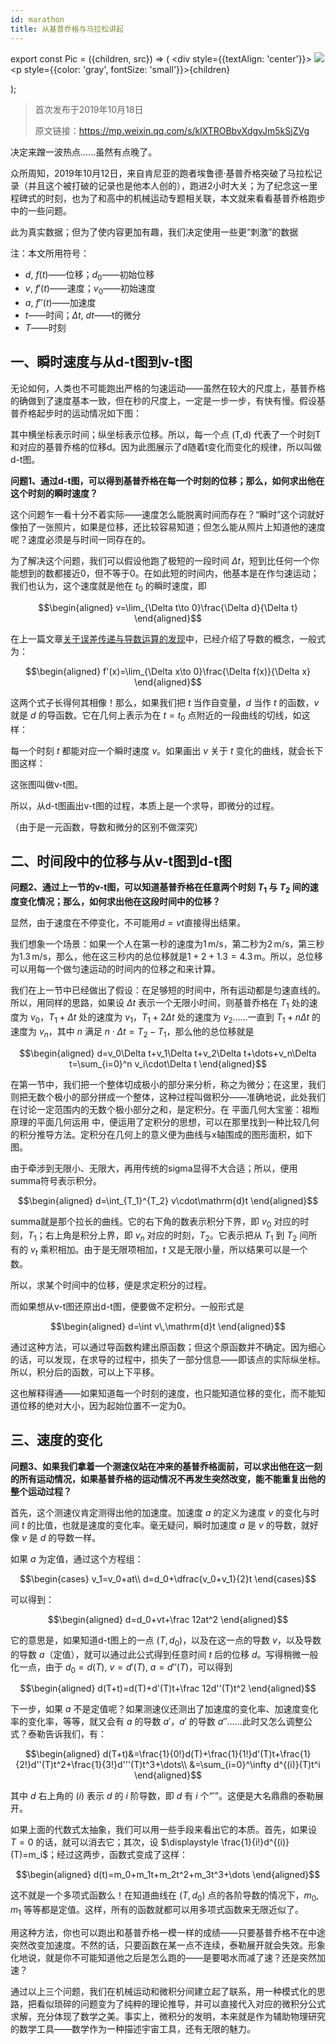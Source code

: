```yaml
---
id: marathon
title: 从基普乔格与马拉松讲起
---
```


export const Pic = ({children, src}) => (
    <div style={{textAlign: 'center'}}>
        <img src={src} />
        <p style={{color: 'gray', fontSize: 'small'}}>{children}</p>
    </div>);

> 首次发布于2019年10月18日
>
> 原文链接：https://mp.weixin.qq.com/s/klXTROBbvXdgvJm5kSjZVg

决定来蹭一波热点...…虽然有点晚了。

众所周知，2019年10月12日，来自肯尼亚的跑者埃鲁德·基普乔格突破了马拉松记录（并且这个被打破的记录也是他本人创的），跑进2小时大关；为了纪念这一里程碑式的时刻，也为了和高中的机械运动专题相关联，本文就来看看基普乔格跑步中的一些问题。

<Pic src="/zh-Hans/img/./docs/Science/marathon/JGibibkelET694Ria3mjfEqTNZLFNOnResRe9zkgb2ws19U9UDwI0l2Bc88mcoeGZFiclYiaPmQRcA6ZhICj2Lic5Org.jpeg">此为真实数据；但为了使内容更加有趣，我们决定使用一些更“刺激”的数据</Pic>

注：本文所用符号：

- $d$, $f(t)$——位移；$d_0$——初始位移
- $v$, $f'(t)$——速度；$v_0$——初始速度
- $a$, $f''(t)$——加速度
- $t$——时间；$\Delta t$, $dt$——t的微分
- $T$——时刻

## 一、瞬时速度与从d-t图到v-t图

无论如何，人类也不可能跑出严格的匀速运动——虽然在较大的尺度上，基普乔格的确做到了速度基本一致，但在秒的尺度上，一定是一步一步，有快有慢。假设基普乔格起步时的运动情况如下图：

<Pic src="/zh-Hans/img/./docs/Science/marathon/JGibibkelET694Ria3mjfEqTNZLFNOnResRoc4iabuQZ1tUV7EGFiahicbaWks1fgS1ASt5pH8LIAyscJwBcMLX5pDmA.png"></Pic>

其中横坐标表示时间；纵坐标表示位移。所以，每一个点 (T,d) 代表了一个时刻T和对应的基普乔格的位移d。因为此图展示了d随着t变化而变化的规律，所以叫做d-t图。

**问题1、通过d-t图，可以得到基普乔格在每一个时刻的位移；那么，如何求出他在这个时刻的瞬时速度？**

这个问题乍一看十分不着实际——速度怎么能脱离时间而存在？“瞬时”这个词就好像拍了一张照片，如果是位移，还比较容易知道；但怎么能从照片上知道他的速度呢？速度必须是与时间一同存在的。

为了解决这个问题，我们可以假设他跑了极短的一段时间 $\Delta t$，短到比任何一个你能想到的数都接近0，但不等于0。在如此短的时间内，他基本是在作匀速运动；我们也认为，这个速度就是他在 $t_0$ 的瞬时速度，即

$$\begin{aligned}
v=\lim_{\Delta t\to 0}\frac{\Delta d}{\Delta t}
\end{aligned}$$

在上一篇文章[关于误差传递与导数运算的发现](../Science/derivative)中，已经介绍了导数的概念，一般式为：

$$\begin{aligned}
f'(x)=\lim_{\Delta x\to 0}\frac{\Delta f(x)}{\Delta x}
\end{aligned}$$

这两个式子长得何其相像！那么，如果我们把 $t$ 当作自变量，$d$ 当作 $t$ 的函数，$v$ 就是 $d$ 的导函数。它在几何上表示为在 $t=t_0$ 点附近的一段曲线的切线，如这样：

<Pic src="/zh-Hans/img/./docs/Science/marathon/JGibibkelET694Ria3mjfEqTNZLFNOnResRsveSn75UGBGC6AaVEbUeezmNMPdSgz9jxHAicy8mJxoIaUoldXv1icTw.png"></Pic>

每一个时刻 $t$ 都能对应一个瞬时速度 $v$。如果画出 $v$ 关于 $t$ 变化的曲线，就会长下图这样：

<Pic src="/zh-Hans/img/./docs/Science/marathon/JGibibkelET694Ria3mjfEqTNZLFNOnResRrVOUAoxd5pbVsxYIHgqDal2QiajN8xFxnKiaH4642lYKibl5UArNRnZQA.png"></Pic>

这张图叫做v-t图。

所以，从d-t图画出v-t图的过程，本质上是一个求导，即微分的过程。

（由于是一元函数，导数和微分的区别不做深究）

## 二、时间段中的位移与从v-t图到d-t图

**问题2、通过上一节的v-t图，可以知道基普乔格在任意两个时刻 $T_1$ 与 $T_2$ 间的速度变化情况；那么，如何求出他在这段时间中的位移？**

显然，由于速度在不停变化，不可能用$d=vt$直接得出结果。

我们想象一个场景：如果一个人在第一秒的速度为$1\,\text{m/s}$，第二秒为$2\,\text{m/s}$，第三秒为$1.3\,\text{m/s}$，那么，他在这三秒内的总位移就是$1+2+1.3=4.3\,\text{m}$。所以，总位移可以用每一个做匀速运动的时间内的位移之和来计算。

我们在上一节中已经做出了假设：在足够短的时间中，所有运动都是匀速直线的。所以，用同样的思路，如果设 $\Delta t$ 表示一个无限小时间，则基普乔格在 $T_1$ 处的速度为 $v_0$，$T_1+\Delta t$ 处的速度为 $v_1$，$T_1+2\Delta t$ 处的速度为 $v_2$……一直到 $T_1+n\Delta t$ 的速度为 $v_n$，其中 $n$ 满足 $n\cdot \Delta t=T_2-T_1$，那么他的总位移就是

$$\begin{aligned}
d=v_0\Delta t+v_1\Delta t+v_2\Delta t+\dots+v_n\Delta t=\sum_{i=0}^n v_i\cdot\Delta t
\end{aligned}$$

在第一节中，我们把一个整体切成极小的部分来分析，称之为微分；在这里，我们则把无数个极小的部分拼成一个整体，这种过程叫做积分——准确地说，此处我们在讨论一定范围内的无数个极小部分之和，是定积分。在 平面几何大宝鉴：祖暅原理的平面几何运用 中，便运用了定积分的思想，可以在那里找到一种比较几何的积分推导方法。定积分在几何上的意义便为曲线与x轴围成的图形面积，如下图。

<Pic src="/zh-Hans/img/./docs/Science/marathon/JGibibkelET68Teov07Bqc25LmIXQc6ZjMQALOhrsJ2jjwWYzfWXfNBnIBMBLxlxicLIWTLO81rfNQj8ia7Gt2vNPg.png"></Pic>

由于牵涉到无限小、无限大，再用传统的sigma显得不大合适；所以，便用summa符号表示积分。

$$\begin{aligned}
d=\int_{T_1}^{T_2} v\cdot\mathrm{d}t
\end{aligned}$$

summa就是那个拉长的曲线。它的右下角的数表示积分下界，即 $v_0$ 对应的时刻，$T_1$；右上角是积分上界，即 $v_n$ 对应的时刻，$T_2$。它表示把从 $T_1$ 到 $T_2$ 间所有的 $v_t$ 乘积相加。由于是无限项相加，$t$ 又是无限小量，所以结果可以是一个数。

所以，求某个时间中的位移，便是求定积分的过程。

而如果想从v-t图还原出d-t图，便要做不定积分。一般形式是

$$\begin{aligned}
d=\int v\,\mathrm{d}t
\end{aligned}$$

通过这种方法，可以通过导函数构建出原函数；但这个原函数并不确定。因为细心的话，可以发现，在求导的过程中，损失了一部分信息——即该点的实际纵坐标。所以，积分后的函数，可以上下平移。

这也解释得通——如果知道每一个时刻的速度，也只能知道位移的变化，而不能知道位移的绝对大小，因为起始位置不一定为0。

## 三、速度的变化

**问题3、如果我们拿着一个测速仪站在冲来的基普乔格面前，可以求出他在这一刻的所有运动情况，如果基普乔格的运动情况不再发生突然改变，能不能重复出他的整个运动过程？**

首先，这个测速仪肯定测得出他的加速度。加速度 $a$ 的定义为速度 $v$ 的变化与时间 $t$ 的比值，也就是速度的变化率。毫无疑问，瞬时加速度 $a$ 是 $v$ 的导数，就好像 $v$ 是 $d$ 的导数一样。

如果 $a$ 为定值，通过这个方程组：

$$\begin{cases}
v_1=v_0+at\\
d=d_0+\dfrac{v_0+v_1}{2}t
\end{cases}$$

可以得到：

$$\begin{aligned}
d=d_0+vt+\frac 12at^2
\end{aligned}$$

它的意思是，如果知道d-t图上的一点 $(T,d_0)$，以及在这一点的导数 $v$，以及导数的导数 $a$（定值），就可以通过此公式得到任意时间 $t$ 后的位移 $d$。写得稍微一般化一点，由于 $d_0=d(T)$, $v=d'(T)$, $a=d''(T)$，可以得到

$$\begin{aligned}
d(T+t)=d(T)+d'(T)t+\frac 12d''(T)t^2
\end{aligned}$$

下一步，如果 $a$ 不是定值呢？如果测速仪还测出了加速度的变化率、加速度变化率的变化率，等等，就又会有 $a$ 的导数 $a'$，$a'$ 的导数 $a''$……此时又怎么调整公式？泰勒告诉我们，有：

$$\begin{aligned}
d(T+t)&=\frac{1}{0!}d(T)+\frac{1}{1!}d'(T)t+\frac{1}{2!}d''(T)t^2+\frac{1}{3!}d'''(T)t^3+\dots\\
&=\sum_{i=0}^\infty d^{(i)}(T)t^i
\end{aligned}$$

其中 $d$ 右上角的 $(i)$ 表示 $d$ 的 $i$ 阶导数，即 $d$ 有 $i$ 个“$'$”。这便是大名鼎鼎的泰勒展开。

如果上面的代数式太抽象，我们可以用一些手段来看出它的本质。首先，如果设 $T=0$ 的话，就可以消去它；其次，设 $\displaystyle \frac{1}{i!}d^{(i)}(T)=m_i$；经过这两步，函数式变成了这样：

$$\begin{aligned}
d(t)=m_0+m_1t+m_2t^2+m_3t^3+\dots
\end{aligned}$$

这不就是一个多项式函数么！在知道曲线在 $(T,d_0)$ 点的各阶导数的情况下，$m_0$, $m_1$ 等等都是定值。这样，所有的函数就都可以用多项式函数来无限近似了。

用这种方法，你也可以跑出和基普乔格一模一样的成绩——只要基普乔格不在中途突然改变加速度。不然的话，只要函数在某一点不连续，泰勒展开就会失效。形象化地说，就是你不可能知道他之后是怎么跑的——是要喝水而减了速？还是突然加速？

通过以上三个问题，我们在机械运动和微积分间建立起了联系，用一种模式化的思路，把看似琐碎的问题变为了纯粹的理论推导，并可以直接代入对应的微积分公式求解，充分体现了数学之美。事实上，微积分的发明，本来就是作为辅助物理研究的数学工具——数学作为一种描述宇宙工具，还有无限的魅力。
